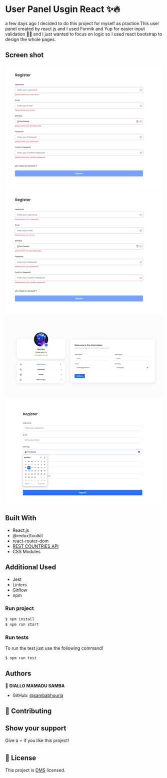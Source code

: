 # User Panel Usgin React ✨🔥

a few days ago I decided to do this project for myself as practice.This user panel created by react js and I used Formik and Yup for easier input validation 🙂🎈 and I just wanted to focus on logic so I used react bootstrap to design the whole pages.
## Screen shot

![Formulario mult etapas](1.png)
![Formulario mult etapas](1.png)
![Formulario mult etapas](3.png)
![Formulario mult etapas](4.png)



## Built With

- React.js
- @redux/toolkit
- react-router-dom
- [REST COUNTRIES API](https://restcountries.com/)
- CSS Modules

## Additional Used

- Jest
- Linters
- Gitflow
- npm
### Run project

```bash
$ npm install
$ npm run start
```

### Run tests

To run the test just use the following command!

```bash
$ npm run test
```

## Authors

👤 **DIALLO MAMADU SAMBA**

- GitHub: [@sambabhouria](https://github.com/sambabhouria)

## 🤝 Contributing

## Show your support

Give a ⭐️ if you like this project!

## 📝 License

This project is [DMS](./licence.md) licensed.

